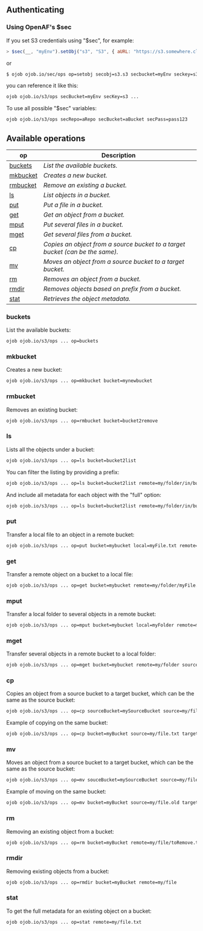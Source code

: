 ## Authenticating

### Using OpenAF's $sec

If you set S3 credentials using "$sec", for example:

````javascript
> $sec(__, "myEnv").setObj("s3", "S3", { aURL: "https://s3.somewhere.cloud", aAccessKey: "ABC", aSecret: "123", aRegion: "ab-xyz" }))
````

or 

````bash
$ ojob ojob.io/sec/ops op=setobj secobj=s3.s3 secbucket=myEnv seckey=s3
````

you can reference it like this:

````bash
ojob ojob.io/s3/ops secBucket=myEnv secKey=s3 ...
````

To use all possible "$sec" variables:

````bash
ojob ojob.io/s3/ops secRepo=aRepo secBucket=aBucket secPass=pass123
````

## Available operations

| op | Description |
|----|-------------|
| [buckets](#buckets) | _List the available buckets._ |
| [mkbucket](#mkbucket) | _Creates a new bucket._ |
| [rmbucket](#rmbucket) | _Remove an existing a bucket._ |
| [ls](#ls) | _List objects in a bucket._ |
| [put](#put) | _Put a file in a bucket._ |
| [get](#get) | _Get an object from a bucket._ |
| [mput](#mput) | _Put several files in a bucket._ |
| [mget](#mget) | _Get several files from a bucket._ |
| [cp](#cp) | _Copies an object from a source bucket to a target bucket (can be the same)._ |
| [mv](#mv) | _Moves an object from a source bucket to a target bucket._ |
| [rm](#rm) | _Removes an object from a bucket._ |
| [rmdir](#rmdir) | _Removes objects based on prefix from a bucket._ |
| [stat](#stat) | _Retrieves the object metadata._ | 

### buckets

List the available buckets:

````bash
ojob ojob.io/s3/ops ... op=buckets
````

### mkbucket

Creates a new bucket:

````bash
ojob ojob.io/s3/ops ... op=mkbucket bucket=mynewbucket
````

### rmbucket

Removes an existing bucket:

````bash
ojob ojob.io/s3/ops ... op=rmbucket bucket=bucket2remove
````

### ls

Lists all the objects under a bucket:

````bash
ojob ojob.io/s3/ops ... op=ls bucket=bucket2list
````

You can filter the listing by providing a prefix:

````bash
ojob ojob.io/s3/ops ... op=ls bucket=bucket2list remote=my/folder/in/bucket
````

And include all metadata for each object with the "full" option:

````bash
ojob ojob.io/s3/ops ... op=ls bucket=bucket2list remote=my/folder/in/bucket full=true recursive=true
````

### put

Transfer a local file to an object in a remote bucket:

````bash
ojob ojob.io/s3/ops ... op=put bucket=mybucket local=myFile.txt remote=my/folder/myFile.txt
````

### get

Transfer a remote object on a bucket to a local file:

````bash
ojob ojob.io/s3/ops ... op=get bucket=mybucket remote=my/folder/myFile.txt local=myFile.txt
````

### mput

Transfer a local folder to several objects in a remote bucket:

````bash
ojob ojob.io/s3/ops ... op=mput bucket=mybucket local=myFolder remote=my/folder
````

### mget

Transfer several objects in a remote bucket to a local folder:

````bash
ojob ojob.io/s3/ops ... op=mget bucket=mybucket remote=my/folder source=myLocalFile
````

### cp

Copies an object from a source bucket to a target bucket, which can be the same as the source bucket:

````bash
ojob ojob.io/s3/ops ... op=cp sourceBucket=mySourceBucket source=my/file.txt targetBucket=myTargetBucket target=my/file.new
````

Example of copying on the same bucket:

````bash
ojob ojob.io/s3/ops ... op=cp bucket=myBucket source=my/file.txt target=my/old/file.txt
````

### mv

Moves an object from a source bucket to a target bucket, which can be the same as the source bucket:

````bash
ojob ojob.io/s3/ops ... op=mv souceBucket=mySourceBucket source=my/file.old targetBucket=myTargetBucket target=my/file.new
````

Example of moving on the same bucket:

````bash
ojob ojob.io/s3/ops ... op=mv bucket=myBucket source=my/file.old target=my/old/file.new
````

### rm

Removing an existing object from a bucket:

````bash
ojob ojob.io/s3/ops ... op=rm bucket=myBucket remote=my/file/toRemove.txt
````

### rmdir

Removing existing objects from a bucket:

````bash
ojob ojob.io/s3/ops ... op=rmdir bucket=myBucket remote=my/file
````

### stat

To get the full metadata for an existing object on a bucket:

````bash
ojob ojob.io/s3/ops ... op=stat remote=my/file.txt
````
